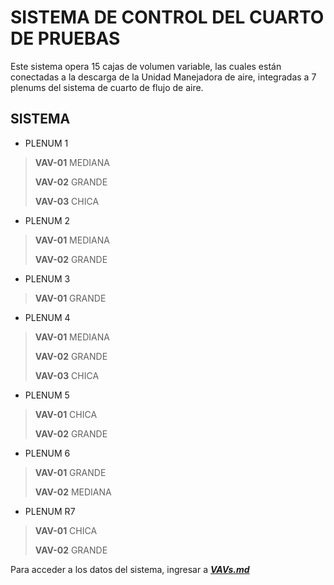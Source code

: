 # SISTEMA DE CONTROL DEL CUARTO DE PRUEBAS

Este sistema opera 15 cajas de volumen variable, las cuales están conectadas a la descarga de la Unidad Manejadora de aire, integradas a 7 plenums del sistema de cuarto de flujo de aire. 

## SISTEMA

- PLENUM 1
>   **VAV-01**  MEDIANA
>
>   **VAV-02**  GRANDE
>
>   **VAV-03**  CHICA
- PLENUM 2
>   **VAV-01**  MEDIANA
>
>   **VAV-02**  GRANDE
>
- PLENUM 3
>   **VAV-01**  GRANDE
- PLENUM 4
>   **VAV-01**  MEDIANA
>
>   **VAV-02**  GRANDE
>
>   **VAV-03**  CHICA
- PLENUM 5
>   **VAV-01**  CHICA
>
>   **VAV-02**  GRANDE
- PLENUM 6
>   **VAV-01**  GRANDE
>
>   **VAV-02**  MEDIANA
- PLENUM R7
>   **VAV-01**  CHICA
>
>   **VAV-02**  GRANDE

Para acceder a los datos del sistema, ingresar a [***VAVs.md***](https://github.com/cjhirashi/ct-prub-in/blob/main/CUARTO-PRUEBAS/VAVs.md "Datos de cajas VAV del sistema")